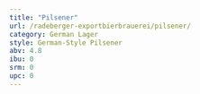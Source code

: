 ```yaml
---
title: "Pilsener"
url: /radeberger-exportbierbrauerei/pilsener/
category: German Lager
style: German-Style Pilsener
abv: 4.8
ibu: 0
srm: 0
upc: 0
---
```


